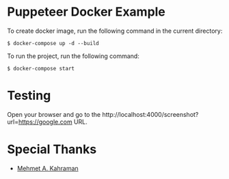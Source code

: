 # Puppeteer Docker Example

To create docker image, run the following command in the current directory:

    $ docker-compose up -d --build

To run the project, run the following command:

    $ docker-compose start

# Testing

Open your browser and go to the http://localhost:4000/screenshot?url=https://google.com URL.

# Special Thanks

- [Mehmet A. Kahraman](https://github.com/mkahramana)
